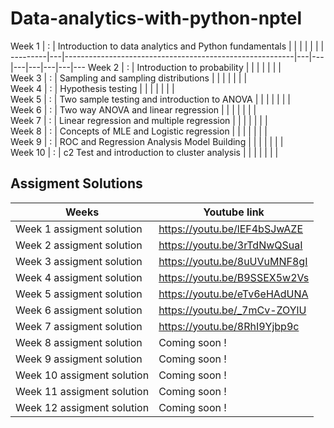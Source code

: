 # Data-analytics-with-python-nptel

 Week 1  | : | Introduction to data analytics and Python fundamentals  |   |   |   |   |   |   |   
---------|---|---------------------------------------------------------|---|---|---|---|---|---|---
 Week 2  | : | Introduction to probability                             |   |   |   |   |   |   |   
 Week 3  | : | Sampling and sampling distributions                     |   |   |   |   |   |   |   
 Week 4  | : | Hypothesis testing                                      |   |   |   |   |   |   |   
 Week 5  | : | Two sample testing and introduction to ANOVA            |   |   |   |   |   |   |   
 Week 6  | : | Two way ANOVA and linear regression                     |   |   |   |   |   |   |   
 Week 7  | : | Linear regression and multiple regression               |   |   |   |   |   |   |   
 Week 8  | : | Concepts of MLE and Logistic regression                 |   |   |   |   |   |   |   
 Week 9  | : | ROC and Regression Analysis Model Building              |   |   |   |   |   |   |   
 Week 10 | : | c2 Test and introduction to cluster analysis            |   |   |   |   |   |   |   



## Assigment Solutions 


| Weeks                     | Youtube link |
|---------------------------|--------------|
|    Week 1 assigment solution |       https://youtu.be/lEF4bSJwAZE       |
|    Week 2 assigment solution                        |      https://youtu.be/3rTdNwQSuaI        |
|    Week 3 assigment solution                       |      https://youtu.be/8uUVuMNF8gI         |
|    Week 4 assigment solution                      |        https://youtu.be/B9SSEX5w2Vs        |
|    Week 5 assigment solution                     |         https://youtu.be/eTv6eHAdUNA      |
|    Week 6 assigment solution                       |          https://youtu.be/_7mCv-ZOYlU     |
|    Week 7 assigment solution                       |          https://youtu.be/8RhI9Yjbp9c     |
|    Week 8 assigment solution                       |        Coming soon !       |
|    Week 9 assigment solution                      |           Coming soon !    |
|    Week 10 assigment solution                       |          Coming soon !     |
|    Week 11 assigment solution                       |          Coming soon !     |
|    Week 12 assigment solution                       |          Coming soon !     |
